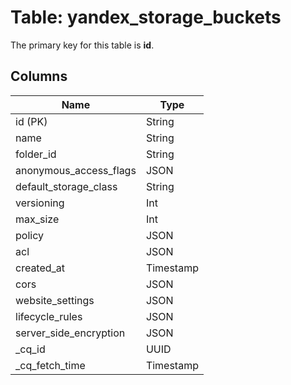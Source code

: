 # Table: yandex_storage_buckets


The primary key for this table is **id**.


## Columns
| Name          | Type          |
| ------------- | ------------- |
|id (PK)|String|
|name|String|
|folder_id|String|
|anonymous_access_flags|JSON|
|default_storage_class|String|
|versioning|Int|
|max_size|Int|
|policy|JSON|
|acl|JSON|
|created_at|Timestamp|
|cors|JSON|
|website_settings|JSON|
|lifecycle_rules|JSON|
|server_side_encryption|JSON|
|_cq_id|UUID|
|_cq_fetch_time|Timestamp|